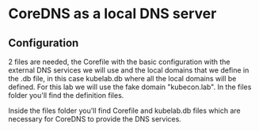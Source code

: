 # CoreDNS as a local DNS server

## Configuration
2 files are needed, the Corefile with the basic configuration with the external DNS services we will use and the local domains that we define in the .db file, in this case kubelab.db where all the local domains will be defined. For this lab we will use the fake domain "kubecon.lab". In the files folder you'll find the definition files.

Inside the files folder you'll find Corefile and kubelab.db files which are necessary for CoreDNS to provide the DNS services.
